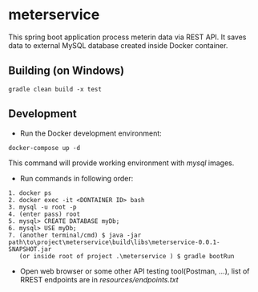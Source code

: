 # meterservice

This spring boot application process meterin data via REST API. It saves data to external MySQL database created inside Docker container.

## Building (on Windows)
```
gradle clean build -x test
```
## Development
- Run the Docker development environment:
```
docker-compose up -d
```
This command will provide working environment with *mysql* images.

- Run commands in following order:
```
1. docker ps
2. docker exec -it <DONTAINER ID> bash
3. mysql -u root -p
4. (enter pass) root
5. mysql> CREATE DATABASE myDb;
6. mysql> USE myDb;
7. (another terminal/cmd) $ java -jar path\to\project\meterservice\build\libs\meterservice-0.0.1-SNAPSHOT.jar
   (or inside root of project .\meterservice ) $ gradle bootRun
```
- Open web browser or some other API testing tool(Postman, ...), list of RREST endpoints are in *resources/endpoints.txt*
 
